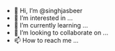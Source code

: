 - 👋 Hi, I’m @singhjasbeer
- 👀 I’m interested in ...
- 🌱 I’m currently learning ...
- 💞️ I’m looking to collaborate on ...
- 📫 How to reach me ...

<!---
singhjasbeer/singhjasbeer is a ✨ special ✨ repository because its `README.md` (this file) appears on your GitHub profile.
You can click the Preview link to take a look at your changes.
--->
